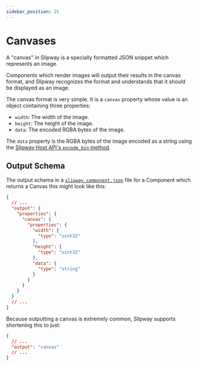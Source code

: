 ```yaml
---
sidebar_position: 25
---
```


# Canvases

A "canvas" in Slipway is a specially formatted JSON snippet which represents an image.

Components which render images will output their results in the canvas format, and Slipway
recognizes the format and understands that it should be displayed as an image.

The canvas format is very simple. It is a `canvas` property whose value is an object containing three properties:

- `width`: The width of the image.
- `height`: The height of the image.
- `data`: The encoded RGBA bytes of the image.

The `data` property is the RGBA bytes of the image encoded as a string using the
[Slipway Host API's `encode_bin` method](/docs/basics/host-api#binary-encoding-and-decoding).

## Output Schema

The output schema in a [`slipway_component.json`](/docs/basics/components#configuration) file for a Component which
returns a Canvas this might look like this:

```json title="slipway_component.json"
{
  // ...
  "output": {
    "properties": {
      "canvas": {
        "properties": {
          "width": {
            "type": "uint32"
          },
          "height": {
            "type": "uint32"
          },
          "data": {
            "type": "string"
          }
        }
      }
    }
  }  
  // ...
}
```

Because outputting a canvas is extremely common, Slipway supports shortening this to just:

```json title="slipway_component.json"
{
  // ...
  "output": "canvas"
  // ...
}
```
